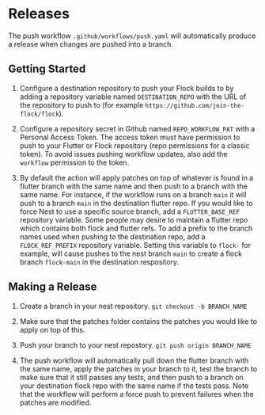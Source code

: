 # Releases

The push workflow ```.github/workflows/push.yaml``` will automatically produce a release when changes are pushed into a branch.

## Getting Started

1. Configure a destination repository to push your Flock builds to by adding a repository variable named ```DESTINATION_REPO``` with the URL of the repository to push to (for example ```https://github.com/join-the-flock/flock```). 

2. Configure a repository secret in Github named ```REPO_WORKFLOW_PAT``` with a Personal Access Token. The access token must have permission to push to your Flutter or Flock repository (repo permissions for a classic token). To avoid issues pushing workflow updates, also add the ```workflow``` permission to the token.

3. By default the action will apply patches on top of whatever is found in a flutter branch with the same name and then push to a branch with the same name. For instance, if the workflow runs on a branch ```main``` it will push to a branch ```main``` in the destination flutter repo. If you would like to force Nest to use a specific source branch, add a ```FLUTTER_BASE_REF``` repository variable. Some people may desire to maintain a flutter repo which contains both flock and flutter refs. To add a prefix to the branch names used when pushing to the destination repo, add a ```FLOCK_REF_PREFIX``` repository variable. Setting this variable to ```flock-``` for example, will cause pushes to the nest branch ```main``` to create a flock branch ```flock-main``` in the destination respository.

## Making a Release

1. Create a branch in your nest repository. ```git checkout -b BRANCH_NAME```

2. Make sure that the patches folder contains the patches you would like to apply on top of this.

3. Push your branch to your nest repostory. ```git push origin BRANCH_NAME```

4. The push workflow will automatically pull down the flutter branch with the same name, apply the patches in your branch to it, test the branch to make sure that it still passes any tests, and then push to a branch on your destination flock repo with the same name if the tests pass. Note that the workflow will perform a force push to prevent failures when the patches are modified.